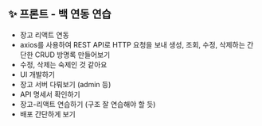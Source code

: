 ## ✨ 프론트 - 백 연동 연습

- 장고 리액트 연동
- axios를 사용하여 REST API로 HTTP 요청을 보내 생성, 조회, 수정, 삭제하는 간단한 CRUD 방명록 만들어보기
- 수정, 삭제는 숙제인 것 같아요
- UI 개발하기
- 장고 서버 다뤄보기 (admin 등)
- API 명세서 확인하기
- 장고-리액트 연습하기 (구조 잘 연습해야 할 듯)
- 배포 간단하게 보기
